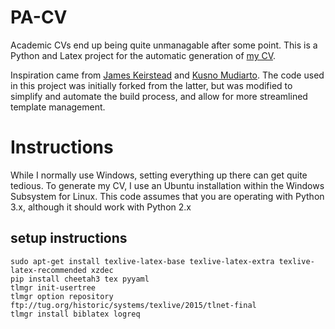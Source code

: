 # PA-CV

Academic CVs end up being quite unmanagable after some point. This is a Python and Latex project for the automatic generation of [my CV](https://github.com/p-ang/CV/blob/master/output/resume.pdf). 

Inspiration came from [James Keirstead](https://github.com/jkeirstead/jk-vita) and [Kusno Mudiarto](https://github.com/mudiarto/resume). The code used in this project was initially forked from the latter, but was modified to simplify and automate the build process, and allow for more streamlined template management.

# Instructions

While I normally use Windows, setting everything up there can get quite tedious. To generate my CV, I use an Ubuntu installation within the Windows Subsystem for Linux. This code assumes that you are operating with Python 3.x, although it should work with Python 2.x

## setup instructions

```
sudo apt-get install texlive-latex-base texlive-latex-extra texlive-latex-recommended xzdec
pip install cheetah3 tex pyyaml
tlmgr init-usertree
tlmgr option repository ftp://tug.org/historic/systems/texlive/2015/tlnet-final 
tlmgr install biblatex logreq
```